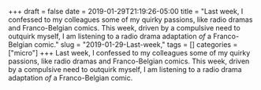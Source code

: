 +++draft = falsedate = 2019-01-29T21:19:26-05:00title = "Last week, I confessed to my colleagues some of my quirky passions, like radio dramas and Franco-Belgian comics. This week, driven by a compulsive need to outquirk myself, I am listening to a radio drama adaptation *of* a Franco-Belgian comic."slug = "2019-01-29-Last-week,"tags = []categories = ["micro"]+++Last week, I confessed to my colleagues some of my quirky passions, like radio dramas and Franco-Belgian comics. This week, driven by a compulsive need to outquirk myself, I am listening to a radio drama adaptation *of* a Franco-Belgian comic.